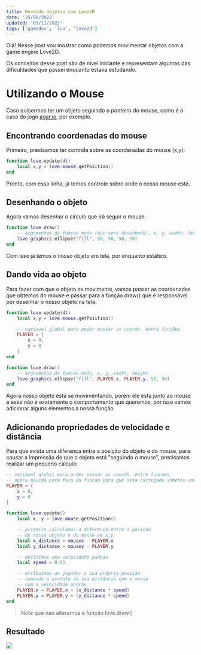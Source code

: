 ```yaml
---
title: Movendo objetos com Love2D
date: '25/08/2022'
updated: '03/11/2022'
tags: ['gamedev', 'lua', 'love2d']
---
```


Olá! Nesse post vou mostrar como podemos movimentar objetos com a game engine Love2D.

Os conceitos desse post são de nivel iniciante e representam algumas das dificuldades que passei enquanto estava estudando.

# Utilizando o Mouse
Caso quisermos ter um objeto seguindo o ponteiro do mouse, como é o caso do jogo [agar.io](https://agar.io), por exemplo.

## Encontrando coordenadas do mouse
Primeiro, precisamos ter controle sobre as coordenadas do mouse (x,y):

```lua
function love.update(dt)
	local x,y = love.mouse.getPosition()
end
```
Pronto, com essa linha, já temos controle sobre onde o nosso mouse está.

## Desenhando o objeto
Agora vamos desenhar o círculo que irá seguir o mouse:

```lua
function love.draw()
	-- argumentos da funcao modo (que será desenhado), x, y, width, height
	love.graphics.ellipse("fill", 50, 50, 50, 50)
end
```
Com isso já temos o nosso objeto em tela, por enquanto estático.

## Dando vida ao objeto
Para fazer com que o objeto se movimente, vamos passar as coordenadas que obtemos do mouse e passar para a função draw() que é responsável por desenhar o nosso objeto na tela.

```lua
function love.update(dt)
	local x,y = love.mouse.getPosition()

	-- variavel global para poder passar as coords. entre funções
	PLAYER = {
		x = 0,
		y = 0
	}
end

function love.draw()
	-- argumentos da funcao modo, x, y, width, height
	love.graphics.ellipse("fill", PLAYER.x, PLAYER.y, 50, 50)
end
```
Agora nosso objeto está se movimentando, porém ele esta junto ao mouse e esse não é exatamente o comportamento que queremos, por isso vamos adicionar alguns elementos a nossa função.

## Adicionando propriedades de velocidade e distância
Para que exista uma diferença entre a posição do objeto e do mouse, para causar a impressão de que o objeto está "seguindo o mouse", precisamos realizar um pequeno calculo:

```lua
-- variavel global para poder passar as coords. entre funcoes
-- agora movida para fora da funcao para que seja carregada somente uma vez
PLAYER = {
	x = 0,
	y = 0
}

function love.update()
	local x, y = love.mouse.getPosition()

	-- primeiro calculamos a diferença entre a posição
	-- do nosso objeto e do mouse em x,y
	local x_distance = mousex - PLAYER.x
	local y_distance = mousey - PLAYER.y

	-- definimos uma velocidade padrao
	local speed = 0.05

	-- atribuímos ao jogador a sua própria posição
	-- somando o produto da sua distância com o mouse
	-- com a velocidade padrão
	PLAYER.x = PLAYER.x + (x_distance * speed)
	PLAYER.y = PLAYER.y + (y_distance * speed)
end
```

> Note que nao alteramos a função love.draw()

## Resultado
![](/posts/movement-love2d.gif)
